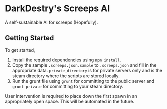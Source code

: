 # DarkDestry's Screeps AI
A self-sustainable AI for screeps (Hopefully). 

## Getting Started

To get started, 
1. Install the required dependencies using `npm install`.
2. Copy the sample `.screeps.json.sample` to `.screeps.json` and fill in the appropriate data. `private_directory` is for private servers only and is the steam directory where the scripts are stored locally.
3. Run the grunt file using `grunt` for committing to the public server and `grunt private` for committing to your steam directory.

User intervention is required to place down the first spawn in an appropriately open space. This will be automated in the future.
